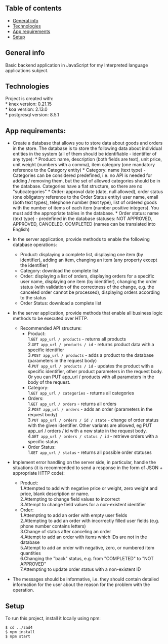 ## Table of contents
* [General info](#general-info)
* [Technologies](#technologies)
* [App requirements](#app-requirements)
* [Setup](#setup)

## General info
Basic backend application in JavaScript for my Interpreted language applications subject.
## Technologies
Project is created with:      
    * knex version: 0.21.15   
    * koa version: 2.13.0   
    * postgresql version: 8.5.1  

## App requirements:

* Create a database that allows you to store data about goods and orders in the store. The database is to store the following data about individual entities in the system (all of them should be identifiable - identifier of any type):
      * Product: name, description (both fields are text), unit price, unit weight (numbers with a comma), item category (one mandatory reference to the Category entity)
      * Category: name (text type) - Categories can be considered predefined, i.e. no API is needed for adding / removing them, but the set of allowed categories should be in the database. Categories have a flat structure, so there are no "subcategories"
      * Order: approval date (date, null allowed), order status (one obligatory reference to the Order Status entity) user name, email (both text types), telephone number (text type), list of ordered goods with the number of items of each item (number positive integers). You must add the appropriate tables in the database.
       * Order status: name (text type) - predefined in the database statuses: NOT APPROVED, APPROVED, CANCELED, COMPLETED (names can be translated into English)

* In the server application, provide methods to enable the following database operations:
    * Product: displaying a complete list, displaying one item (by identifier), adding an item, changing an item (any property except the identifier)
    * Category: download the complete list
    * Order: displaying a list of orders, displaying orders for a specific user name, displaying one item (by identifier), changing the order status (with validation of the correctness of the change, e.g. the canceled order cannot be processed), displaying orders according to the status
    * Order Status: download a complete list

* In the server application, provide methods that enable all business logic methods to be executed over HTTP.
     * Recommended API structure:  
          * Product:  
                1.`GET app_url / products` - returns all products  
                2.`GET app_url / products / id` - returns product data with a specific identifier  
                3.`POST app_url / products` - adds a product to the database (parameters in the request body)  
                4.`PUT app_url / products / id` - updates the product with a specific identifier, other product parameters in the request body. Or you can PUT app_url / products with all parameters in the body of the request.  
          * Category:  
                1.`GET app_url / categories` - returns all categories  
          * Orders:  
                1.`GET app_url / orders` - returns all orders  
                2.`POST app_url / orders` - adds an order (parameters in the request body)  
                3.`PUT app_url / orders / id / state` - change of order status with the given identifier. Other variants are allowed, eg PUT app_url / orders / id with a new state in the request body.  
                4.`GET app_url / orders / status / id` - retrieve orders with a specific status  
          * Order Status:  
                1.`GET app_url / status` - returns all possible order statuses  

* Implement error handling on the server side, in particular, handle the situations (it is recommended to send a response in the form of JSON + appropriate HTTP code):  
     * Product:  
          1.Attempted to add with negative price or weight, zero weight and price, blank description or name.  
          2.Attempting to change field values ​​to incorrect  
          3.Attempt to change field values ​​for a non-existent identifier  
     * Order:  
          1.Attempting to add an order with empty user fields  
          2.Attempting to add an order with incorrectly filled user fields (e.g. phone number contains letters)  
          3.Change of status after canceling an order  
          4.Attempt to add an order with items which IDs are not in the database  
          5.Attempt to add an order with negative, zero, or numbered item quantities  
          6.Changing the "back" status, e.g. from "COMPLETED" to "NOT APPROVED"  
          7.Attempting to update order status with a non-existent ID  
* The messages should be informative, i.e. they should contain detailed information for the user about the reason for the problem with the operation.  

## Setup
To run this project, install it locally using npm:

```
$ cd ../zad4
$ npm install
$ npm start
```
